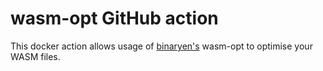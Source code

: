 # wasm-opt GitHub action

This docker action allows usage of [binaryen's](https://github.com/WebAssembly/binaryen) wasm-opt to optimise your WASM files.
